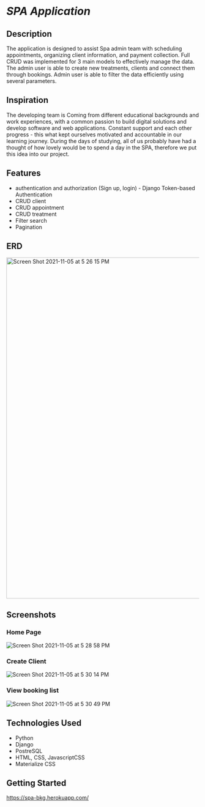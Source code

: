 # _SPA Application_

## Description

The application is designed to assist Spa admin team with scheduling appointments, organizing client information, and payment collection. 
Full CRUD was implemented for 3 main models to effectively manage the data. The admin user is able to create new treatments, clients and connect them through 
bookings. Admin user is able to filter the data efficiently using several parameters. 

## Inspiration

The developing team is Coming from different educational backgrounds and work experiences, with a common passion to build digital solutions and develop software and web applications. Constant support and each other progress - this what kept ourselves motivated and accountable in our learning journey. During the days of studying, all of us probably have had a thought of how lovely would be to spend a day in the SPA, therefore we put this idea into our project.

## Features

* authentication and authorization (Sign up, login) - Django Token-based Authentication
* CRUD client
* CRUD appointment
* CRUD treatment
* Filter search
* Pagination

## ERD 

<img width="892" alt="Screen Shot 2021-11-05 at 5 26 15 PM" src="https://user-images.githubusercontent.com/79238258/140580768-ffab71b6-edac-4721-9b3f-132c403f4511.png">

## Screenshots

### Home Page

![Screen Shot 2021-11-05 at 5 28 58 PM](https://user-images.githubusercontent.com/79238258/140580844-4a908b9f-859d-4c43-be5d-d8a9ba66e7c9.png)

### Create Client

![Screen Shot 2021-11-05 at 5 30 14 PM](https://user-images.githubusercontent.com/79238258/140581048-d2c6328b-6abd-4e94-b982-048b982a44fd.png)

### View booking list

![Screen Shot 2021-11-05 at 5 30 49 PM](https://user-images.githubusercontent.com/79238258/140581144-38676aa7-19f8-4f7c-9900-28b6cf866c8b.png)


## Technologies Used


* Python
* Django
* PostreSQL
* HTML, CSS, JavascriptCSS
* Materialize CSS


## Getting Started

https://spa-bkg.herokuapp.com/



